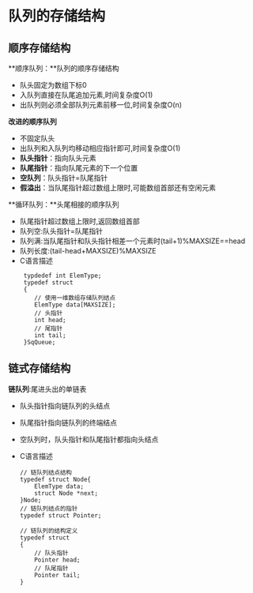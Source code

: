 # 队列的存储结构

## 顺序存储结构

**顺序队列：**队列的顺序存储结构

* 队头固定为数组下标0
* 入队列直接在队尾追加元素,时间复杂度O\(1\)
* 出队列则必须全部队列元素前移一位,时间复杂度O\(n\)

**改进的顺序队列**

* 不固定队头
* 出队列和入队列均移动相应指针即可,时间复杂度O\(1\)
* **队头指针**：指向队头元素
* **队尾指针**：指向队尾元素的下一个位置
* **空队列**：队头指针=队尾指针
* **假溢出**：当队尾指针超过数组上限时,可能数组首部还有空闲元素

**循环队列：**头尾相接的顺序队列

* 队尾指针超过数组上限时,返回数组首部
* 队列空:队头指针=队尾指针
* 队列满:当队尾指针和队头指针相差一个元素时\(tail+1\)%MAXSIZE==head
* 队列长度:\(tail-head+MAXSIZE\)%MAXSIZE
* C语言描述
  ```
   typdedef int ElemType;
   typedef struct
   {
      // 使用一维数组存储队列结点
      ElemType data[MAXSIZE];
      // 头指针
      int head;
      // 尾指针
      int tail;
   }SqQueue;
  ```

## 链式存储结构

**链队列**:尾进头出的单链表

* 队头指针指向链队列的头结点
* 队尾指针指向链队列的终端结点
* 空队列时，队头指针和队尾指针都指向头结点
* C语言描述

  ```
  // 链队列结点结构
  typedef struct Node{
      ElemType data;
      struct Node *next;
  }Node;
  // 链队列结点的指针
  typedef struct Pointer;

  // 链队列的结构定义
  typedef struct
  {
      // 队头指针
      Pointer head;
      // 队尾指针
      Pointer tail;
  }
  ```



